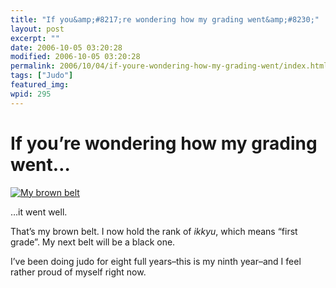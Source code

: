 ```yaml
---
title: "If you&amp;#8217;re wondering how my grading went&amp;#8230;"
layout: post
excerpt: ""
date: 2006-10-05 03:20:28
modified: 2006-10-05 03:20:28
permalink: 2006/10/04/if-youre-wondering-how-my-grading-went/index.html
tags: ["Judo"]
featured_img: 
wpid: 295
---
```


# If you&#8217;re wondering how my grading went&#8230;

[![My brown belt](http://static.flickr.com/108/261155212_a6aaf6a275.jpg)](http://www.flickr.com/photos/pj/261155212/ "Photo Sharing")

…it went well.

That’s my brown belt. I now hold the rank of *ikkyu*, which means “first grade”. My next belt will be a black one.

I’ve been doing judo for eight full years–this is my ninth year–and I feel rather proud of myself right now.